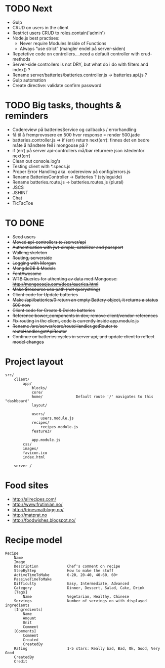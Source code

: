 # TODO Next
- Gulp
- CRUD on users in the client
- Restrict users CRUD to roles.contain('admin')
- Node.js best practises:
	- Never require Modules Inside of Functions
	- Always “use strict” (mangler endel på server-siden)
- Repetetive code on controllers....need a default controller with crud-methods
- Server-side controllers is not DRY, but what do i do with filters and index() ?
- Rename server/batteries/batteries.controller.js -> batteries.api.js ?
- Gulp automation
- Create directive: validate confirm password

# TODO Big tasks, thoughts & reminders
- Codereview på batteriesService og callbacks / errorhandling
- få til å fremprovosere en 500 hvor response = render 500.jade 
- batteries.controller.js => if (err) return next(err): finnes det en bedre måte å håndtere feil i mongoose på ?
- if (err) på server api-controllers må/bør returnere json istedenfor next(err)
- Clean out console.log's
- Testing client with *.specs.js
- Proper Error Handling aka. codereview på config/errors.js
- Rename BatteriesController -> Batteries ? (styleguide)
- Rename batteries.route.js -> batteries.routes.js (plural)
- JSCS
- JSHINT
- Chat
- TicTacToe


# TO DONE
- ~~Seed users~~
- ~~Moved api-controllers to /server/api~~
- ~~Authentication with jwt-simple, satellizer and passport~~
- ~~Walking skeleton~~
- ~~Routing, serverside~~
- ~~Logging with Morgan~~
- ~~MongdoDB & Models~~
- ~~FontAwesome~~
- ~~WTB Queries for uthenting av data med Mongoose: http://mongoosejs.com/docs/queries.html~~
- ~~Make $resource use path (not querystring)~~
- ~~Client code for Update batteries~~
- ~~Make /api/batteries/0 return an empty Battery object, it returns a status 500 now~~
- ~~Client code for Create & Delete batteries~~
- ~~Reference bower_components in dev, remove client/vendor-references~~
- ~~Fix routing in the client, code is currently inside app.module.js~~
- ~~Rename /src/server/core/routeHandler.getRouter to routeHandler.getApiRouter~~
- ~~Continue on batteries.cycles in server api, and update client to reflect model changes~~

# Project layout

```
src/
	client/
		app/
			blocks/
			core/
			home/				Default route '/' navigates to this "dashboard"
			layout/

			users/
				users.module.js
			recipes/
				recipes.module.js
			feature3/			

			app.module.js			
		css/
		images/
		favicon.ico
		index.html
		
	server /
```

# Food sites
- http://allrecipes.com/
- http://www.frutimian.no/
- http://trinesmatblogg.no/
- http://matprat.no
- http://foodwishes.blogspot.no/

# Recipe model
```
Recipe
	Name
	Image
	Description				Chef's comment on recipe
	StepByStep				How to make the stuff
	ActiveTimeToMake		0-20, 20-40, 40-60, 60+
	PassiveTimeToMake
	Difficulty				Easy, Intermediate, Advanced
	Category				Dinner, Dessert, Salad, Cake, Drink
	[Tags]
		Name				Vegetarian, Healthy, Chinese
	Servings				Number of servings on with displayed ingredients				
	[Ingredients]
		Name
		Amount
		Unit
		Comment
	[Comments]
		Comment
		Created
		CreatedBy
	Rating					1-5 stars: Really bad, Bad, Ok, Good, Very Good
	CreatedBy
	Credit					
```
